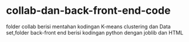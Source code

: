 # collab-dan-back-front-end-code
folder collab berisi  mentahan kodingan K-means clustering dan Data set,folder back-front end berisi kodingan python dengan joblib dan HTML
